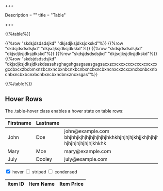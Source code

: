 +++

Description = ""
title = "Table"

+++




{{%table%}}

{{%row "skdsjdsdsdsjkd"   "dkjsdjksjdksjdkskd"%}}
{{%row "skdsjdsdsdsjkd"   "dkjsdjksjdksjdkskd"%}}
{{%row "skdsjdsdsdsjkd"   "dkjsdjksjdksjdkskd"%}}
{{%row "skdsjdsdsdsjkd"   "dkjsdjksjdksjdkskd"%}}
{{%row "skdsjdsdsdsjkd"   "dkjsdjksjdksjdkskdsasahsghagshgasgasasgagsacxzcxcxcxcxcxcxcxcxcxcxgccbxcxzbcbmxnzbcnxncbxnbcnxbcnbxncbxncbxncnxcxzcxcxncbxnbcxnbcnbxncbxbcnxbcnbxncbxncbnxzncxsgas"%}}




{{%/table%}}


<div class="container">
  <h2>Hover Rows</h2>
  <p>The .table-hover class enables a hover state on table rows:</p>      
  <table class="table-hover table-bordered table-striped table-condensed table-scrollable">     
    <thead>
      <tr>
        <th>Firstname</th>
        <th>Lastname</th>
        <th>Email</th>
      </tr>
    </thead>
    <tbody>
      <tr>
        <td>John</td>
        <td>Doe</td>
        <td>john@example.com bhjhhjkjhjhjhjhjhjhjhkhkhjhjhjhjkhjjkhjhjhjhjhjhjhjkhjhjhjhjhjhjhjhkhjkhjhjkhjkhjhhjkhkhhjhjhjkhjhjkhjkhjhjhjhjhjhjkhk111111111111111111
            hjhjhjhjhjhjhjkhkhk</td>
      </tr>
      <tr>
        <td>Mary</td>
        <td>Moe</td>
        <td>mary@example.com</td>
      </tr>
      <tr>
        <td>July</td>
        <td>Dooley</td>
        <td>july@example.com</td>
      </tr>
    </tbody>
  </table>
</div>




<div>
    <label><input id="hover" type="checkbox" checked=""> hover</label>
    <label><input id="striped" type="checkbox"> striped</label>
    <label><input id="condensed" type="checkbox"> condensed</label>
</div>
<table id="table-style" data-url="data1.json" data-height="400" data-row-style="rowStyle">
    <thead>
    <tr>
        <th data-field="id" class="col-md-2">Item ID</th>
        <th data-field="name" class="col-md-6">
            <i class="glyphicon glyphicon-star"></i>
            Item Name
        </th>
        <th data-field="price" class="col-md-4">
            <i class="glyphicon glyphicon-heart"></i>
            Item Price
        </th>
    </tr>
    </thead>
</table>
<script>
    $(function () {
        $('#hover, #striped, #condensed').click(function () {
            var classes = 'table';

            if ($('#hover').prop('checked')) {
                classes += ' table-hover';
            }
            if ($('#condensed').prop('checked')) {
                classes += ' table-condensed';
            }
            $('#table-style').bootstrapTable('destroy')
                .bootstrapTable({
                    classes: classes,
                    striped: $('#striped').prop('checked')
                });
        });
    });

    function rowStyle(row, index) {
        var classes = ['active', 'success', 'info', 'warning', 'danger'];

        if (index % 2 === 0 && index / 2 < classes.length) {
            return {
                classes: classes[index / 2]
            };
        }
        return {};
    }
</script>

 